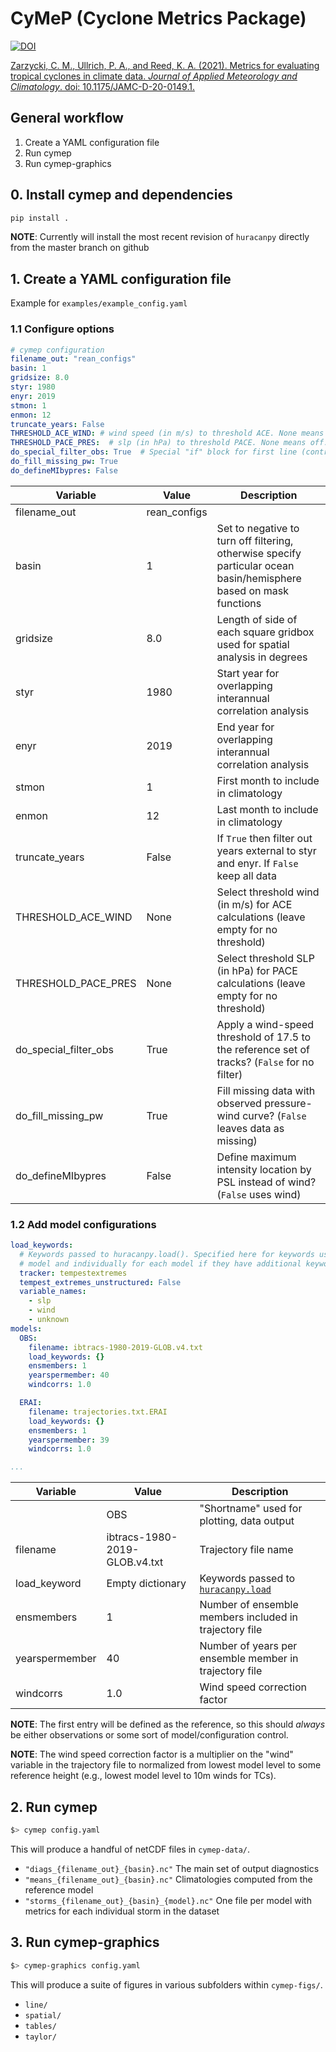 # CyMeP (Cyclone Metrics Package)

[![DOI](https://zenodo.org/badge/263738878.svg)](https://zenodo.org/badge/latestdoi/263738878)

[Zarzycki, C. M., Ullrich, P. A., and Reed, K. A. (2021). Metrics for evaluating tropical cyclones in climate data. *Journal of Applied Meteorology and Climatology*. doi: 10.1175/JAMC-D-20-0149.1.](https://doi.org/10.1175/JAMC-D-20-0149.1)

## General workflow
1. Create a YAML configuration file
2. Run cymep
3. Run cymep-graphics

## 0. Install cymep and dependencies

```bash
pip install .
```
**NOTE**: Currently will install the most recent revision of `huracanpy` directly from the master branch on github


## 1. Create a YAML configuration file
Example for `examples/example_config.yaml`

### 1.1 Configure options

```yaml
# cymep configuration
filename_out: "rean_configs"
basin: 1
gridsize: 8.0
styr: 1980
enyr: 2019
stmon: 1
enmon: 12
truncate_years: False
THRESHOLD_ACE_WIND: # wind speed (in m/s) to threshold ACE. None means off.
THRESHOLD_PACE_PRES:  # slp (in hPa) to threshold PACE. None means off.
do_special_filter_obs: True  # Special "if" block for first line (control)
do_fill_missing_pw: True
do_defineMIbypres: False
```
| Variable              | Value             | Description                                                                                                        |
|-----------------------|-------------------|--------------------------------------------------------------------------------------------------------------------|
| filename_out          | rean_configs      |                                                                                                                    |
| basin                 | 1                 | Set to negative to turn off filtering, otherwise specify particular ocean basin/hemisphere based on mask functions |
| gridsize              | 8.0               | Length of side of each square gridbox used for spatial analysis in degrees                                         |
| styr                  | 1980              | Start year for overlapping interannual correlation analysis                                                        |
| enyr                  | 2019              | End year for overlapping interannual correlation analysis                                                          |
| stmon                 | 1                 | First month to include in climatology                                                                              |
| enmon                 | 12                | Last month to include in climatology                                                                               |
| truncate_years        | False             | If `True` then filter out years external to styr and enyr. If `False` keep all data                                |
| THRESHOLD_ACE_WIND    | None              | Select threshold wind (in m/s) for ACE calculations (leave empty for no threshold)                                 |
| THRESHOLD_PACE_PRES   | None              | Select threshold SLP (in hPa) for PACE calculations (leave empty for no threshold)                                 |
| do_special_filter_obs | True              | Apply a wind-speed threshold of 17.5 to the reference set of tracks? (`False` for no filter)                       |
| do_fill_missing_pw    | True              | Fill missing data with observed pressure-wind curve? (`False` leaves data as missing)                              |
| do_defineMIbypres     | False             | Define maximum intensity location by PSL instead of wind? (`False` uses wind)                                      |

### 1.2 Add model configurations

```yaml
load_keywords:
  # Keywords passed to huracanpy.load(). Specified here for keywords used for every
  # model and individually for each model if they have additional keywords
  tracker: tempestextremes
  tempest_extremes_unstructured: False
  variable_names:
    - slp
    - wind
    - unknown
models:
  OBS:
    filename: ibtracs-1980-2019-GLOB.v4.txt
    load_keywords: {}
    ensmembers: 1
    yearspermember: 40
    windcorrs: 1.0

  ERAI:
    filename: trajectories.txt.ERAI
    load_keywords: {}
    ensmembers: 1
    yearspermember: 39
    windcorrs: 1.0

...
```

| Variable       | Value                         | Description                                                                                                       |
|----------------|-------------------------------|-------------------------------------------------------------------------------------------------------------------|
|                | OBS                           | "Shortname" used for plotting, data output                                                                        | 
| filename       | ibtracs-1980-2019-GLOB.v4.txt | Trajectory file name                                                                                              |
| load_keyword   | Empty dictionary              | Keywords passed to [`huracanpy.load`](https://huracanpy.readthedocs.io/en/latest/api/loading.html#huracanpy.load) |
| ensmembers     | 1                             | Number of ensemble members included in trajectory file                                                            |
| yearspermember | 40                            | Number of years per ensemble member in trajectory file                                                            |
| windcorrs      | 1.0                           | Wind speed correction factor                                                                                      |

**NOTE**: The first entry will be defined as the reference, so this should *always* be either observations or some sort of model/configuration control.

**NOTE**: The wind speed correction factor is a multiplier on the "wind" variable in the trajectory file to normalized from lowest model level to some reference height (e.g., lowest model level to 10m winds for TCs).

## 2. Run cymep

```bash
$> cymep config.yaml
```

This will produce a handful of netCDF files in `cymep-data/`.
- `"diags_{filename_out}_{basin}.nc"` The main set of output diagnostics
- `"means_{filename_out}_{basin}.nc"` Climatologies computed from the reference model
- `"storms_{filename_out}_{basin}_{model}.nc"` One file per model with metrics for each individual storm in the dataset

## 3. Run cymep-graphics

```bash
$> cymep-graphics config.yaml
```

This will produce a suite of figures in various subfolders within `cymep-figs/`.
- `line/`
- `spatial/`
- `tables/`
- `taylor/`
